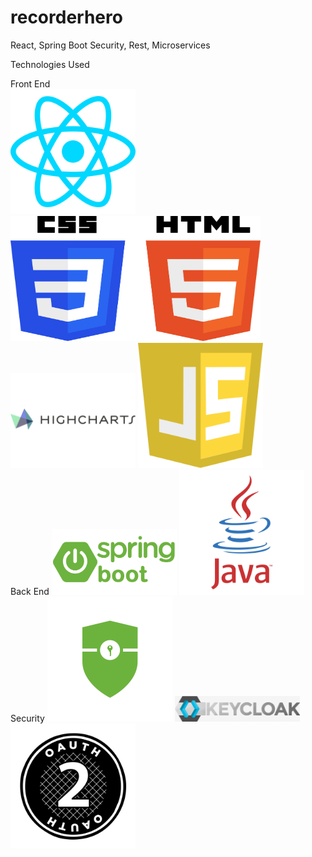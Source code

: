 # recorderhero
React, Spring Boot Security, Rest, Microservices

Technologies Used

Front End
</br>
<img src="/TechnologiesUsedImages/Reactjs-icon-vector-01.svg" width="200" height="200">
<img src="/TechnologiesUsedImages/CSS3_and_HTML5_logos_and_wordmarks.svg" width="400" height="200">
<img src="/TechnologiesUsedImages/highcharts.png" width="200" >
<img src="/TechnologiesUsedImages/javascript-seeklogo.com.svg" width="200" height="200">
</br>
Back End
<img src="/TechnologiesUsedImages/spring-boot-logo.png" width="200">
<img src="/TechnologiesUsedImages/java.svg" width="200" height="200">
</br>
Security 
<img src="/TechnologiesUsedImages/spring_security.png" width="200" height="200">
<img src="/TechnologiesUsedImages/keycloak.png" width="200" >
<img src="/TechnologiesUsedImages/oauth2_logo.svg" width="200" height="200">


